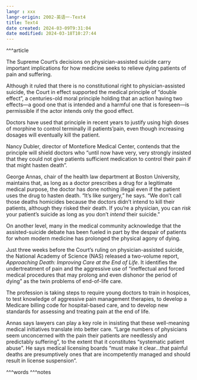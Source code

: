```yaml
---
langr : xxx
langr-origin: 2002-英语一-Text4
title: Text4
date created: 2024-03-09T9:31:04
date modified: 2024-03-18T10:27:44
---
```


^^^article

The Supreme Court’s decisions on physician-assisted suicide carry important implications for how medicine seeks to relieve dying patients of pain and suffering.

Although it ruled that there is no constitutional right to physician-assisted suicide, the Court in effect supported the medical principle of “double effect”, a centuries-old moral principle holding that an action having two effects—a good one that is intended and a harmful one that is foreseen—is permissible if the actor intends only the good effect.

Doctors have used that principle in recent years to justify using high doses of morphine to control terminally ill patients’pain, even though increasing dosages will eventually kill the patient.

Nancy Dubler, director of Montefiore Medical Center, contends that the principle will shield doctors who “until now have very, very strongly insisted that they could not give patients sufficient medication to control their pain if that might hasten death”.

George Annas, chair of the health law department at Boston University, maintains that, as long as a doctor prescribes a drug for a legitimate medical purpose, the doctor has done nothing illegal even if the patient uses the drug to hasten death. “It’s like surgery,” he says. “We don’t call those deaths homicides because the doctors didn’t intend to kill their patients, although they risked their death. If you’re a physician, you can _risk_ your patient’s suicide as long as you don’t _intend_ their suicide.”

On another level, many in the medical community acknowledge that the assisted-suicide debate has been fueled in part by the despair of patients for whom modern medicine has prolonged the physical agony of dying.

Just three weeks before the Court’s ruling on physician-assisted suicide, the National Academy of Science (NAS) released a two-volume report, _Approaching Death: Improving Care at the End of Life_. It identifies the undertreatment of pain and the aggressive use of “ineffectual and forced medical procedures that may prolong and even dishonor the period of dying” as the twin problems of end-of-life care.

The profession is taking steps to require young doctors to train in hospices, to test knowledge of aggressive pain management therapies, to develop a Medicare billing code for hospital-based care, and to develop new standards for assessing and treating pain at the end of life.

Annas says lawyers can play a key role in insisting that these well-meaning medical initiatives translate into better care. “Large numbers of physicians seem unconcerned with the pain their patients are needlessly and predictably suffering”, to the extent that it constitutes “systematic patient abuse”. He says medical licensing boards “must make it clear...that painful deaths are presumptively ones that are incompetently managed and should result in license suspension”.




^^^words
^^^notes
